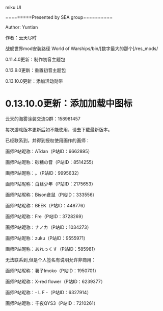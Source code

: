 miku UI

=========Presented by SEA group==========

Author: Yuntian

作者：云天尽时

战舰世界mod安装路径
World of Warships/bin/[数字最大的那个]/res_mods/

0.11.4.0更新：制作初音主题包

0.13.9.0更新：重置初音主题包

0.13.10.0更新：添加活动勋带

0.13.10.0更新：添加加载中图标
============================================================

云天的海雾涂装交流Q群：158981457

每次游戏版本更新后如不能使用，请去下载最新版本。

已经联系到，并得到授权使用画作的画师：

画师P站昵称：ATdan（P站ID：6662895）

画师P站昵称：砂糖の音（P站ID：8514255）

画师P站昵称：。（P站ID：9995632）

画师P站昵称：白丝少年（P站ID：2175653）

画师P站昵称：Bison倉鼠（P站ID：333556）

画师P站昵称：BEEK（P站ID：448776）

画师P站昵称：Fre（P站ID：3728269）

画师P站昵称：ナノカ（P站ID：1034273）

画师P站昵称：zuku（P站ID：9555971）

画师P站昵称：あれっくす（P站ID：585981）


无法联系到,但是个人签名有说明允许非商用：

画师P站昵称：薯子Imoko（P站ID：1950701）

画师P站昵称：X-red flower（P站ID：6239377）

画师P站昵称：- L F -（P站ID：6327914）

画师P站昵称：千夜QYS3（P站ID：7210261）
